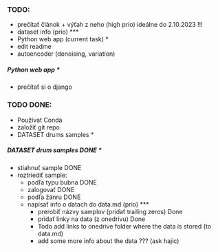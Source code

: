 ### TODO:
- prečítať článok + výťah z neho (high prio) ideálne do 2.10.2023 !!!
- dataset info (prio) ***
- Python web app (current task) *
- edit readme
- autoencoder (denoising, variation)


##### Python web app *
- prečítať si o django


### TODO DONE:
- Používat Conda
- založiť git repo
- DATASET drums samples * 

##### DATASET drum samples DONE * 
- stiahnuť sample DONE
- roztriediť sample:
  - podľa typu bubna DONE
  - zalogovať DONE
  - podľa žánru DONE
  - napísať info o datach do data.md (prio) ***
    - prerobiť názvy samplov (pridať trailing zeros) Done
    - pridať linky na data (z onedrivu) Done
    - Todo add links to onedrive folder where the data is stored (to data.md)
    - add some more info about the data ??? (ask hajic)

